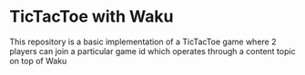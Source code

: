 # TicTacToe with Waku

This repository is a basic implementation of a TicTacToe game where 2 players can join a particular game id which operates through a content topic on top of Waku
